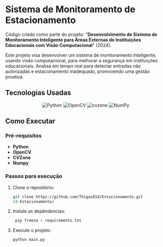 # Sistema de Monitoramento de Estacionamento

Código criado como parte do projeto: "**Desenvolvimento de Sistema de Monitoramento Inteligente para Áreas Externas de Instituições Educacionais com Visão Computacional**" (2024).

Este projeto visa desenvolver um sistema de monitoramento inteligente, usando visão computacional, para melhorar a segurança em instituições educacionais. Analisa em tempo real para detectar entradas não autorizadas e estacionamento inadequado, promovendo uma gestão proativa.


## Tecnologias Usadas


<div align="center">

![Python](https://img.shields.io/badge/python-3670A0?style=for-the-badge&logo=python&logoColor=white)
![OpenCV](https://img.shields.io/badge/OpenCV-27338e?style=for-the-badge&logo=OpenCV&logoColor=white)
![cvzone](https://img.shields.io/badge/cvzone-27338e?style=for-the-badge&logo=python&logoColor=white)
![NumPy](https://img.shields.io/badge/NumPy-013243?style=for-the-badge&logo=numpy&logoColor=white)

</div>


## Como Executar
### Pré-requisitos

- **Python**
- **OpenCV**
- **CVZone**
- **Numpy**

### Passos para execução

1. Clone o repositório:
   ```bash
   git clone https://github.com/Thigas014/Estacionamento.git
   cd Estacionamento/
   ```

2. Instale as depêndencias:
   ```bash
    pip freeze > requirements.txt
   ```

3. Execute o projeto:
   ```bash
   python main.py
   ```